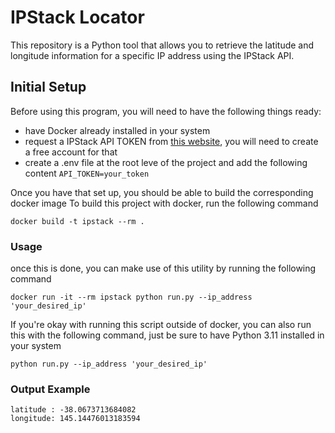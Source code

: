 # IPStack Locator
This repository is a Python tool that allows you to retrieve the latitude and longitude information for a specific IP address using the IPStack API.

## Initial Setup

Before using this program, you will need to have the following things ready:
- have Docker already installed in your system
- request a IPStack API TOKEN from [this website](https://ipstack.com/), you will need to create a free account for that
- create a .env file at the root leve of the project and add the following content
  ```API_TOKEN=your_token```


Once you have that set up, you should be able to build the corresponding docker image
To build this project with docker, run the following command
```docker
docker build -t ipstack --rm .
```

### Usage

once this is done, you can make use of this utility by running the following command
```shell
docker run -it --rm ipstack python run.py --ip_address 'your_desired_ip'
```

If you're okay with running this script outside of docker, you can also run this with the following command, just be sure to have Python 3.11 installed in your system
```shell
python run.py --ip_address 'your_desired_ip'
```
### Output Example
```shell
latitude : -38.0673713684082
longitude: 145.14476013183594
```